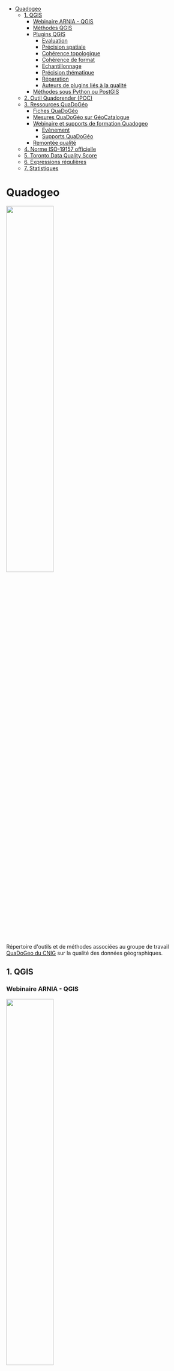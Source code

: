 <!-- TOC start (generated with https://github.com/derlin/bitdowntoc) -->

- [Quadogeo](#quadogeo)
   * [1. QGIS](#1-qgis)
      + [Webinaire ARNIA - QGIS](#webinaire-arnia-qgis)
      + [Méthodes QGIS](#méthodes-qgis)
      + [Plugins QGIS](#plugins-qgis)
         - [Evaluation](#evaluation)
         - [Précision spatiale](#précision-spatiale)
         - [Cohérence topologique](#cohérence-topologique)
         - [Cohérence de format](#cohérence-de-format)
         - [Echantillonnage](#echantillonnage)
         - [Précision thématique](#précision-thématique)
         - [Réparation](#réparation)
         - [Auteurs de plugins liés à la qualité](#auteurs-de-plugins-liés-à-la-qualité)
      + [Méthodes sous Python ou PostGIS](#méthodes-sous-python-ou-postgis)
   * [2. Outil Quadorender (POC)](#2-outil-quadorender-poc)
   * [3. Ressources QuaDoGéo](#3-ressources-quadogéo)
      + [Fiches QuaDoGéo](#fiches-quadogéo)
      + [Mesures QuaDoGéo sur GéoCatalogue](#mesures-quadogéo-sur-géocatalogue)
      + [Webinaire et supports de formation Quadogeo](#webinaire-et-supports-de-formation-quadogeo)
         - [Evènement](#evènement)
         - [Supports QuaDoGéo](#supports-quadogéo)
      + [Remontée qualité](#remontée-qualité)
   * [4. Norme ISO-19157 officielle](#4-norme-iso-19157-officielle)
   * [5. Toronto Data Quality Score](#5-toronto-data-quality-score)
   * [6. Expressions régulières](#6-expressions-régulières)
   * [7. Statistiques](#7-statistiques)

<!-- TOC end -->

<!-- TOC --><a name="quadogeo"></a>
# Quadogeo
<img src=formation/images/vignette.jfif width=50%>

Répertoire d'outils et de méthodes associées au groupe de travail [QuaDoGeo du CNIG](http://cnig.gouv.fr/?page_id=18183) sur la qualité des données géographiques.

<!-- TOC --><a name="1-qgis"></a>
## 1. QGIS
<!-- TOC --><a name="webinaire-arnia-qgis"></a>
### Webinaire ARNIA - QGIS
<img src=formation/images/vignette-qgis.png width=50%>

Webinaire ARNIA Idéo BFC 7 - Novembre 2023

[Mallette de formation QGIS](formation)  
[Antisèche QGIS](formation/cheatsheet.md)

<!-- TOC --><a name="méthodes-qgis"></a>
### Méthodes QGIS
[Vérification et correction de géométries (MTE)](http://www.geoinformations.developpement-durable.gouv.fr/fichier/pdf/verification_et_correction_de_geometrie_v3_0_cle5fcd75.pdf?arg=177834719&cle=830634f7888fc808498f0c41704664611af04021&file=pdf%2Fverification_et_correction_de_geometrie_v3_0_cle5fcd75.pdf)

[Méthodes sous QGIS (en italien)](https://hfcqgis.opendatasicilia.it/gr_funzioni/gruppo_funzioni/)

<!-- TOC --><a name="plugins-qgis"></a>
### Plugins QGIS

<!-- TOC --><a name="evaluation"></a>
#### Evaluation
- [QompliGIS](https://oslandia.com/2021/10/13/qompligis-un-plugin-pour-les-verifier-tous/)
- [Dataset QA Workbench](https://plugins.qgis.org/plugins/dataset_qa_workbench/)
- [vertex compare](https://plugins.qgis.org/plugins/vertex_compare/)
- [SenseHawk QC](https://plugins.qgis.org/plugins/sensehawk_qc/)
- [iso 19157](https://plugins.qgis.org/plugins/iso_19157/)
	- Site et doc' (en espagnol) : [http://iso19157qgis.hol.es/](http://iso19157qgis.hol.es/)

<!-- TOC --><a name="précision-spatiale"></a>
#### Précision spatiale
- [GeoPEC](https://plugins.qgis.org/plugins/geopec/) (précision spatiale de lignes)
- [AcAtaMa](https://plugins.qgis.org/plugins/AcATaMa/)
- [Qpositional](https://plugins.qgis.org/plugins/Qpositional/)
- [Accuracy Assessment](https://plugins.qgis.org/plugins/accassess/) (pour rasters)
- [Spatial Distribution Pattern](https://plugins.qgis.org/plugins/spatialdistributionpattern/)
- [BOS](https://plugins.qgis.org/plugins/BOS/) (comparaison de lignes)
- [LineComparison](https://plugins.qgis.org/plugins/linecomparison/)
- [vertex compare](https://plugins.qgis.org/plugins/vertex_compare/)
- [Nearest Neighbor Method for Linear Features (NNMLF)](https://plugins.qgis.org/plugins/nnmlf/)

<!-- TOC --><a name="cohérence-topologique"></a>
#### Cohérence topologique
- [SQUAD Tool](https://plugins.qgis.org/plugins/squad-plugin-qgis2/)
- [SQUAD Tool v3](https://plugins.qgis.org/plugins/squad-plugin-qgis3/)
- [constraintchecker](https://www.lutraconsulting.co.uk/projects/constraintchecker/)
	- [Doc](https://www.lutraconsulting.co.uk/projects/constraintchecker/)
- [shp2grass\_checker](https://plugins.qgis.org/plugins/shp2grass_checker/)
- [frequency\_overlaps](https://plugins.qgis.org/plugins/frequency_overlaps/)
- [Geometry Validator](https://plugins.qgis.org/plugins/GeometryValidator/)

<!-- TOC --><a name="cohérence-de-format"></a>
#### Cohérence de format
- [FormatConsistency](https://plugins.qgis.org/plugins/FormatConsistency/)
- [datetimetools](https://plugins.qgis.org/plugins/datetimetools/)

<!-- TOC --><a name="echantillonnage"></a>
#### Echantillonnage
- [Sample by Features](https://plugins.qgis.org/plugins/SampleByFeatures/)
- [Sample by Area](https://plugins.qgis.org/plugins/SampleByArea/)

<!-- TOC --><a name="précision-thématique"></a>
#### Précision thématique
- [thematic accuracy](https://plugins.qgis.org/plugins/thematic_accuracy/)

<!-- TOC --><a name="réparation"></a>
#### Réparation
- [prepair](https://plugins.qgis.org/plugins/prepair/)
- [RepairLinesConncetions](https://plugins.qgis.org/plugins/RepairLinesConncetions/)
- [RepairGeometry](https://plugins.qgis.org/plugins/RepairGeometry/)
- [vertex compare](https://plugins.qgis.org/plugins/vertex_compare/)

<!-- TOC --><a name="auteurs-de-plugins-liés-à-la-qualité"></a>
#### Auteurs de plugins liés à la qualité
- [Alex Santos](https://plugins.qgis.org/plugins/author/Alex%2520Santos/)
- [Harold Mercado Llanos](https://plugins.qgis.org/plugins/user/hmercado78/admin)

<!--
#### Par catégories
- Accuracy
	- https://plugins.qgis.org/plugins/tags/accuracy/
- iso : https://plugins.qgis.org/search/?q=iso
- prepair : https://plugins.qgis.org/plugins/prepair/
- quality
	- https://plugins.qgis.org/search/?q=quality
	- https://plugins.qgis.org/plugins/tags/quality/
- Spatial data quality
	- https://plugins.qgis.org/plugins/tags/spatial-data-quality/
- check
	- https://plugins.qgis.org/search/?q=check
	- https://plugins.qgis.org/plugins/tags/check/
- valid : https://plugins.qgis.org/search/?q=valid
- control : https://plugins.qgis.org/search/?q=control
- repair : https://plugins.qgis.org/search/?q=repair
-->

<!-- TOC --><a name="méthodes-sous-python-ou-postgis"></a>
### Méthodes sous Python ou PostGIS
- https://medium.com/epfl-extension-school/advanced-exploratory-data-analysis-eda-with-python-536fa83c578a
- https://blog.cleverelephant.ca/2018/06/polygon-splitting.html

<!-- TOC --><a name="2-outil-quadorender-poc"></a>
## 2. Outil Quadorender (POC)
[Quadorender, preuve de concept d'une restitution automatisée de la qualité](tooling/quadorender)

- [Quadorender sur un vrai XML ISO-191157 (Réunion du 7 Octobre 2021)](https://docs.google.com/presentation/d/1JLyhtKRqUqeOSJiULc1fYeCldKf3pZDN1cHfCfp-S5M/edit?usp=sharing)  
- [Quadorender sur un XML ISO-191157 fictif (Réunion du 20 Mai 2021)](https://docs.google.com/presentation/d/18nhTcNG3yMRsH8U5en4q56BwytKDEycApAB1HOnNDjc/edit?usp=sharing)  
- [Quadorender sur un XML inspiré de QuaDoGeo (Réunion du 2 Octobre 2020)](https://docs.google.com/presentation/d/1TCYm14_mcmfzSNTyCeLvuT42KIrhgTr3vMO6HzNbLOg/edit?usp=sharing)

<!-- TOC --><a name="3-ressources-quadogéo"></a>
## 3. Ressources QuaDoGéo
<!-- TOC --><a name="fiches-quadogéo"></a>
### Fiches QuaDoGéo
[La norme ISO-19157, en français, et simplifiée, déclinée en fiches](https://www.cerema.fr/fr/actualites/serie-fiches-cerema-qualifier-donnees-geographiques)

<!-- TOC --><a name="mesures-quadogéo-sur-géocatalogue"></a>
### Mesures QuaDoGéo sur GéoCatalogue
[https://data.geocatalogue.fr/ncl/mesuresQuaDoGeo](https://data.geocatalogue.fr/ncl/mesuresQuaDoGeo)

<!-- TOC --><a name="webinaire-et-supports-de-formation-quadogeo"></a>
### Webinaire et supports de formation Quadogeo
<!--
![](https://www.crige-paca.org/wp-content/uploads/2021/11/banner_quality.png)
-->

<!-- TOC --><a name="evènement"></a>
#### Evènement
- Evènement : [https://www.crige-paca.org/formations-qualite-des-donnees-geographiques/](https://www.crige-paca.org/formations-qualite-des-donnees-geographiques/) (Evènement animé par Stéphane Rolle du CRIGE PACA et Mathieu Rajerison du Cerema)
- Rubrique QuaDoGéo : [https://www.crige-paca.org/projets/quadogeo/](https://www.crige-paca.org/projets/quadogeo/)

<!-- TOC --><a name="supports-quadogéo"></a>
#### Supports QuaDoGéo

- [Généralités](https://www.crige-paca.org/wp-content/uploads/2021/12/vf_qualite_1cc.pdf)
- [Eléments de contexte](https://www.crige-paca.org/wp-content/uploads/2021/12/vf_qualite_2cc.pdf)
- [Exhaustivité](https://www.crige-paca.org/wp-content/uploads/2021/12/vf_qualite_3cc.pdf)
- [Cohérence logique](https://www.crige-paca.org/wp-content/uploads/2021/12/vf_qualite_4cc.pdf)
- [Position](https://www.crige-paca.org/wp-content/uploads/2021/12/vf_qualite_5cc.pdf)
- [Temporel](https://www.crige-paca.org/wp-content/uploads/2021/12/vf_qualite_6cc.pdf)
- [Précision thématique](https://www.crige-paca.org/wp-content/uploads/2021/12/vf_qualite_7cc.pdf)
- [Outils statistiques](https://www.crige-paca.org/wp-content/uploads/2021/12/vf_qualite_8cc.pdf)
- [Echantillonnage](https://www.crige-paca.org/wp-content/uploads/2021/12/vf_qualite_9cc.pdf)
- [Ressentir la qualité](https://www.crige-paca.org/wp-content/uploads/2021/12/vf_qualite_10mr_cc.pdf)

<!-- TOC --><a name="remontée-qualité"></a>
### Remontée qualité
- [La remontée qualité utilisateurs (4 Juin 2020)](https://docs.google.com/presentation/d/1QCJtAPdPrcjRj9KQZuyjjTQt4q-ZrH4tGYIh3JNODAc/edit?usp=sharing)
- [Qualité, usages et usagers, est-ce usant ? (21 Novembre 2019)](https://drive.google.com/file/d/1Lx3LKOPJJZOkxrm-kApcTmUiupYhQ5kD/view)

<!-- TOC --><a name="4-norme-iso-19157-officielle"></a>
## 4. Norme ISO-19157 officielle
![](files/modele.jpg)

- [Norme ISO-19157 en XML](https://github.com/ISO-TC211/XML/tree/master/standards.iso.org.annotated/iso/19157)  
- [Site ICA](https://wiki.icaci.org/index.php?title=ISO_19157:2013_Geographic_information_-_Data_quality)

<!-- TOC --><a name="5-toronto-data-quality-score"></a>
## 5. Toronto Data Quality Score
- [https://medium.com/open-data-toronto/towards-a-data-quality-score-in-open-data-part-1-525e59f729e9](https://medium.com/open-data-toronto/towards-a-data-quality-score-in-open-data-part-1-525e59f729e9)
- Script Quality Score : [https://github.com/open-data-toronto/framework-data-quality/blob/master/data_quality_score.ipynb](https://github.com/open-data-toronto/framework-data-quality/blob/master/data_quality_score.ipynb)

<!--
> "Today, however, catalogue size is less relevant primarily because it fails to measure progress towards the program’s vision of enabling anyone, anywhere, to improve life in Toronto with open data."

> from “how many?” to “how good?” “emphasizing quality over quantity” 

> High-quality data enables high-quality impact

1. Usability (38%): how easy is it to work with the data? Measured by 3 metrics:

- Proportion of columns with meaningful names
- Proportion of columns with a constant value
- Proportion of valid features (for geospatial datasets)

2. Metadata (25%): is the data well described? Measured by percent of metadata fields that have been filled out by the publisher.
3. Freshness (18%): how close to creation is publication? Measured by the time gap between published refresh rate v. actual (e.g. expected daily but it has been a week), and gap between last refreshed and today.
4. Completeness (12%): how much data is missing? Measured by proportion of empty cells in the dataset.
5. Accessibility (7%): is the data easy to access? Measured by whether the data can be accessed via the DataStore API — a freebie for the MVP, as it contains data from the DataStore only.

> Instead of reporting the score as a percentage we opted for medals because, at this stage, getting the overall concept right is more important than the specific number.

> Is not a measure for how accurate data is — that’s for publishers. 

Contact : https://twitter.com/CareduzTweets , opendata@toronto.ca

- https://medium.com/open-data-toronto/towards-a-data-quality-score-in-open-data-part-2-3f193eb9e21d
- https://open.toronto.ca/dataset/catalogue-quality-scores/

> C. Create an automatic scoring and delivery mechanism

> At the end of this, 4 goals were met. Goal C, automatic scoring, is halfway there: the scoring is done automatically via a script but, for the beta, it has to be run manually.

> We brought together a Data Quality Working Group to aid us with the ambiguous meaning of quality and validate our approach. It was composed of a diverse membership: multiple teams, users with a range of comfort around data, both data producers and consumers, and an array of wide-ranging perspectives including from outside our organization altogether.

> It quickly became evident that quality depends on the degree to which data fits its intended purpose 

![](https://miro.medium.com/max/1050/1*jPxnU2YdDqamiSWnLPoq-A.png)

![](https://miro.medium.com/max/1050/1*IhlOrx9MC2kREW5fg28P5A.png)

![](https://miro.medium.com/max/1050/1*z159zofS4aSnjFih-J2Lhw.png)

> If interested, the algorithms tested were outlined in a paper comparing trade-offs in rank weighting methods: rank sum, rank reciprocal, sum and reciprocal, rank exponent, rank order centroid.

![](https://miro.medium.com/max/1050/1*OiDbEc7T-_ef8Q82gG_z7w.png)
-->

<!-- TOC --><a name="6-expressions-régulières"></a>
## 6. Expressions régulières
[https://github.com/datagistips/memos/blob/main/regexes.md](https://github.com/datagistips/memos/blob/main/regexes.md)

<!-- TOC --><a name="7-statistiques"></a>
## 7. Statistiques
- [Statistiques pour statophobes](https://perso.univ-rennes1.fr/denis.poinsot/Statistiques_%20pour_statophobes/STATISTIQUES%20POUR%20STATOPHOBES.pdf  )
- [https://fr.wikipedia.org/wiki/Loi_de_Fisher](https://fr.wikipedia.org/wiki/Loi_de_Fisher)
